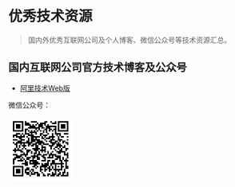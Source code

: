 # 优秀技术资源

> 国内外优秀互联网公司及个人博客、微信公众号等技术资源汇总。

## 国内互联网公司官方技术博客及公众号

- [阿里技术Web版](https://yq.aliyun.com/teams/111)

微信公众号：

![阿里技术](./images/alitech.bmp)
